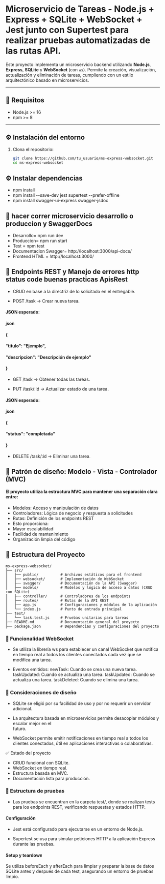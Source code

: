 # Microservicio de Tareas - Node.js + Express + SQLite + WebSocket +  Jest junto con Supertest para realizar pruebas automatizadas de las rutas API.

Este proyecto implementa un microservicio backend utilizando **Node.js**, **Express**, **SQLite** y **WebSocket** (con `ws`). Permite la creación, visualización, actualización y eliminación de tareas, cumpliendo con un estilo arquitectónico basado en microservicios.

---

## 🚀 Requisitos

- Node.js >= 16
- npm >= 8

---

## ⚙️ Instalación del entorno

1. Clona el repositorio:
   ```bash
   git clone https://github.com/tu_usuario/ms-express-websocket.git
   cd ms-express-websocket

## ⚙️ Instalar dependencias

- npm install
- npm install --save-dev jest supertest --prefer-offline
- npm install swagger-ui-express swagger-jsdoc

## 🚀 hacer correr microservicio desarrollo o produccion y SwaggerDocs

- Desarrollo= npm run dev
- Produccion= npm run start
- Test = npm test
- Documentacion Swagger= http://localhost:3000/api-docs/
- Frontend HTML = http://localhost:3000/

## 📌 Endpoints REST y Manejo de errores http status code buenas practicas ApisRest
- CRUD en base a la directriz de lo solicitado en el entregable.

- POST /task → Crear nueva tarea.
#### JSON esperado:
#### json
#### {
  #### "titulo": "Ejemplo",
  #### "descripcion": "Descripción de ejemplo"
#### }

- GET /task → Obtener todas las tareas.

- PUT /task/:id → Actualizar estado de una tarea.
#### JSON esperado:

#### json
#### {
  #### "status": "completada"
#### }
- DELETE /task/:id → Eliminar una tarea.


## 🧱 Patrón de diseño: Modelo - Vista - Controlador (MVC)
#### El proyecto utiliza la estructura MVC para mantener una separación clara entre:
- Modelos: Acceso y manipulación de datos
- Controladores: Lógica de negocio y respuesta a solicitudes
- Rutas: Definición de los endpoints REST
- Esto proporciona:
- Mayor escalabilidad
- Facilidad de mantenimiento
- Organización limpia del código

## 📁 Estructura del Proyecto

```plaintext
ms-express-websocket/
├── src/
│   ├── public/          # Archivos estáticos para el frontend
│   ├── websocket/       # Implementación de WebSocket
│   ├── swagger/         # Documentación de la API (Swagger)
│   ├── models/          # Modelos y lógica de acceso a datos (CRUD con SQLite)
│   ├── controller/      # Controladores de los endpoints
│   ├── routes/          # Rutas de la API REST
│   ├── app.js           # Configuraciones y módulos de la aplicación
│   └── index.js         # Punto de entrada principal
├── test/
│   └── task.test.js     # Pruebas unitarias para tareas
├── README.md            # Documentación general del proyecto
├── package.json         # Dependencias y configuraciones del proyecto
```


### 📡 Funcionalidad WebSocket

- Se utiliza la librería ws para establecer un canal WebSocket que notifica en tiempo real a 
  todos los clientes conectados cada vez que se modifica una tarea.

- Eventos emitidos:
  newTask: Cuando se crea una nueva tarea.
  taskUpdated: Cuando se actualiza una tarea.
  taskUpdated: Cuando se actualiza una tarea.
  taskDeleted: Cuando se elimina una tarea.


### 📌 Consideraciones de diseño

- SQLite se eligió por su facilidad de uso y por no requerir un servidor adicional.

- La arquitectura basada en microservicios permite desacoplar módulos y escalar mejor en el    
  futuro.

- WebSocket permite emitir notificaciones en tiempo real a todos los clientes conectados, útil 
  en aplicaciones interactivas o colaborativas.

✅ Estado del proyecto
- CRUD funcional con SQLite.
- WebSocket en tiempo real.
- Estructura basada en MVC.
- Documentación lista para producción.

### 🧪 Estructura de pruebas

- Las pruebas se encuentran en la carpeta test/, donde se realizan tests para los 
  endpoints REST, verificando respuestas y estados HTTP.

#### Configuración
- Jest está configurado para ejecutarse en un entorno de Node.js.

- Supertest se usa para simular peticiones HTTP a la aplicación Express durante las pruebas.

#### Setup y teardown
Se utiliza beforeEach y afterEach para limpiar y preparar la base de datos SQLite antes y después de cada test, asegurando un entorno de pruebas limpio.
